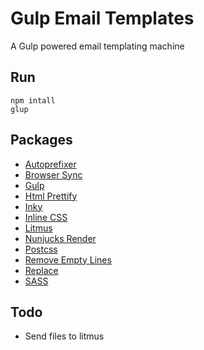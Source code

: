 # Gulp Email Templates

A Gulp powered email templating machine

## Run

```
npm intall
glup
```

## Packages

- [Autoprefixer](https://github.com/postcss/autoprefixer)
- [Browser Sync](https://github.com/BrowserSync/browser-sync)
- [Gulp](https://github.com/gulpjs/gulp)
- [Html Prettify](https://github.com/colynb/gulp-html-prettify)
- [Inky](https://github.com/foundation/inky)
- [Inline CSS](https://github.com/jonkemp/gulp-inline-css)
- [Litmus](https://github.com/jeremypeter/gulp-litmus)
- [Nunjucks Render](https://github.com/carlosl/gulp-nunjucks-render)
- [Postcss](https://github.com/postcss/gulp-postcss)
- [Remove Empty Lines](https://github.com/danielhusar/gulp-remove-empty-lines)
- [Replace](https://github.com/lazd/gulp-replace)
- [SASS](https://github.com/dlmanning/gulp-sass)

## Todo

- Send files to litmus
